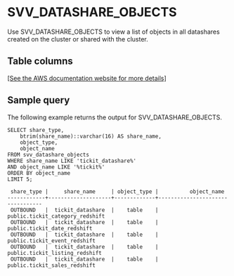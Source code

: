# SVV\_DATASHARE\_OBJECTS<a name="r_SVV_DATASHARE_OBJECTS"></a>

Use SVV\_DATASHARE\_OBJECTS to view a list of objects in all datashares created on the cluster or shared with the cluster\. 

## Table columns<a name="r_SVV_DATASHARE_OBJECTS-table-columns"></a>

[\[See the AWS documentation website for more details\]](http://docs.aws.amazon.com/redshift/latest/dg/r_SVV_DATASHARE_OBJECTS.html)

## Sample query<a name="r_SVV_DATASHARE_OBJECTS-sample-query"></a>

The following example returns the output for SVV\_DATASHARE\_OBJECTS\.

```
SELECT share_type,
    btrim(share_name)::varchar(16) AS share_name,
    object_type,
    object_name
FROM svv_datashare_objects
WHERE share_name LIKE 'tickit_datashare%'
AND object_name LIKE '%tickit%'
ORDER BY object_name
LIMIT 5;

 share_type |     share_name     | object_type |          object_name
------------+--------------------+-------------+---------------------------------
 OUTBOUND   |  tickit_datashare  |    table    |  public.tickit_category_redshift
 OUTBOUND   |  tickit_datashare  |    table    |  public.tickit_date_redshift
 OUTBOUND   |  tickit_datashare  |    table    |  public.tickit_event_redshift
 OUTBOUND   |  tickit_datashare  |    table    |  public.tickit_listing_redshift
 OUTBOUND   |  tickit_datashare  |    table    |  public.tickit_sales_redshift
```